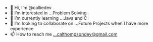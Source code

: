- 👋 Hi, I’m @calliedev
- 👀 I’m interested in ...Problem Solving
- 🌱 I’m currently learning ...Java and C
- 💞️ I’m looking to collaborate on ...Future Projects when I have more experience
- 📫 How to reach me ...calthompsondev@gmail.com

<!---
calliedev/calliedev is a ✨ special ✨ repository because its `README.md` (this file) appears on your GitHub profile.
You can click the Preview link to take a look at your changes.
--->
